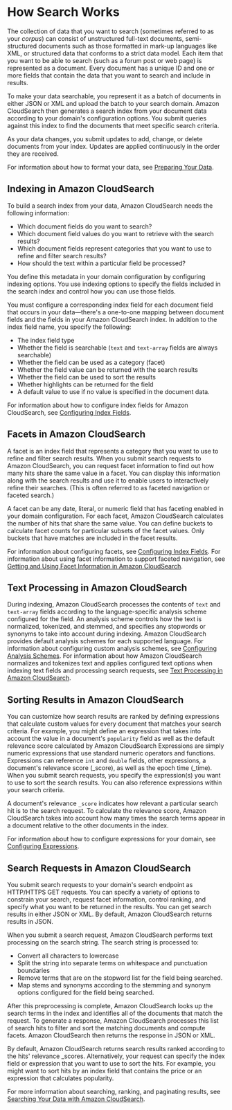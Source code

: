 # How Search Works<a name="how-search-works"></a>

The collection of data that you want to search \(sometimes referred to as your *corpus*\) can consist of unstructured full\-text documents, semi\-structured documents such as those formatted in mark\-up languages like XML, or structured data that conforms to a strict data model\. Each item that you want to be able to search \(such as a forum post or web page\) is represented as a document\. Every document has a unique ID and one or more fields that contain the data that you want to search and include in results\. 

To make your data searchable, you represent it as a batch of documents in either JSON or XML and upload the batch to your search domain\. Amazon CloudSearch then generates a search index from your document data according to your domain's configuration options\. You submit queries against this index to find the documents that meet specific search criteria\. 

As your data changes, you submit updates to add, change, or delete documents from your index\. Updates are applied continuously in the order they are received\.

For information about how to format your data, see [Preparing Your Data](preparing-data.md)\.

## Indexing in Amazon CloudSearch<a name="concepts-indexing"></a>

To build a search index from your data, Amazon CloudSearch needs the following information:
+ Which document fields do you want to search?
+ Which document field values do you want to retrieve with the search results?
+ Which document fields represent categories that you want to use to refine and filter search results?
+ How should the text within a particular field be processed?

You define this metadata in your domain configuration by configuring indexing options\. You use indexing options to specify the fields included in the search index and control how you can use those fields\. 

You must configure a corresponding index field for each document field that occurs in your data—there's a one\-to\-one mapping between document fields and the fields in your Amazon CloudSearch index\. In addition to the index field name, you specify the following:
+ The index field type
+ Whether the field is searchable \(`text` and `text-array` fields are always searchable\)
+ Whether the field can be used as a category \(facet\)
+ Whether the field value can be returned with the search results
+ Whether the field can be used to sort the results
+ Whether highlights can be returned for the field
+ A default value to use if no value is specified in the document data\.

For information about how to configure index fields for Amazon CloudSearch, see [Configuring Index Fields](configuring-index-fields.md)\.

## Facets in Amazon CloudSearch<a name="concepts-facets"></a>

A facet is an index field that represents a category that you want to use to refine and filter search results\. When you submit search requests to Amazon CloudSearch, you can request facet information to find out how many hits share the same value in a facet\. You can display this information along with the search results and use it to enable users to interactively refine their searches\. \(This is often referred to as faceted navigation or faceted search\.\)

A facet can be any date, literal, or numeric field that has faceting enabled in your domain configuration\. For each facet, Amazon CloudSearch calculates the number of hits that share the same value\. You can define buckets to calculate facet counts for particular subsets of the facet values\. Only buckets that have matches are included in the facet results\.

For information about configuring facets, see [Configuring Index Fields](configuring-index-fields.md)\. For information about using facet information to support faceted navigation, see [Getting and Using Facet Information in Amazon CloudSearch](faceting.md)\.

## Text Processing in Amazon CloudSearch<a name="concepts-text-processing"></a>

During indexing, Amazon CloudSearch processes the contents of `text` and `text-array` fields according to the language\-specific analysis scheme configured for the field\. An analysis scheme controls how the text is normalized, tokenized, and stemmed, and specifies any stopwords or synonyms to take into account during indexing\. Amazon CloudSearch provides default analysis schemes for each supported language\. For information about configuring custom analysis schemes, see [Configuring Analysis Schemes](configuring-analysis-schemes.md)\. For information about how Amazon CloudSearch normalizes and tokenizes text and applies configured text options when indexing text fields and processing search requests, see [Text Processing in Amazon CloudSearch](text-processing.md)\.

## Sorting Results in Amazon CloudSearch<a name="concepts-result-ranking"></a>

You can customize how search results are ranked by defining expressions that calculate custom values for every document that matches your search criteria\. For example, you might define an expression that takes into account the value in a document's `popularity` field as well as the default relevance score calculated by Amazon CloudSearch Expressions are simply numeric expressions that use standard numeric operators and functions\. Expressions can reference `int` and `double` fields, other expressions, a document's relevance score \(\_score\), as well as the epoch time \(\_time\)\. When you submit search requests, you specify the expression\(s\) you want to use to sort the search results\. You can also reference expressions within your search criteria\. 

A document's relevance `_score` indicates how relevant a particular search hit is to the search request\. To calculate the relevance score, Amazon CloudSearch takes into account how many times the search terms appear in a document relative to the other documents in the index\.

For information about how to configure expressions for your domain, see [Configuring Expressions](configuring-expressions.md)\.

## Search Requests in Amazon CloudSearch<a name="concepts-searches"></a>

You submit search requests to your domain's search endpoint as HTTP/HTTPS GET requests\. You can specify a variety of options to constrain your search, request facet information, control ranking, and specify what you want to be returned in the results\. You can get search results in either JSON or XML\. By default, Amazon CloudSearch returns results in JSON\.

When you submit a search request, Amazon CloudSearch performs text processing on the search string\. The search string is processed to:
+ Convert all characters to lowercase
+ Split the string into separate terms on whitespace and punctuation boundaries 
+ Remove terms that are on the stopword list for the field being searched\.
+ Map stems and synonyms according to the stemming and synonym options configured for the field being searched\.

After this preprocessing is complete, Amazon CloudSearch looks up the search terms in the index and identifies all of the documents that match the request\. To generate a response, Amazon CloudSearch processes this list of search hits to filter and sort the matching documents and compute facets\. Amazon CloudSearch then returns the response in JSON or XML\. 

By default, Amazon CloudSearch returns search results ranked according to the hits' relevance \_scores\. Alternatively, your request can specify the index field or expression that you want to use to sort the hits\. For example, you might want to sort hits by an index field that contains the price or an expression that calculates popularity\. 

For more information about searching, ranking, and paginating results, see [Searching Your Data with Amazon CloudSearch](searching.md)\. 
